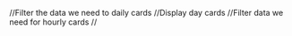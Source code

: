 
//Filter the data we need to daily cards
//Display day cards
//Filter data we need for hourly cards
//
